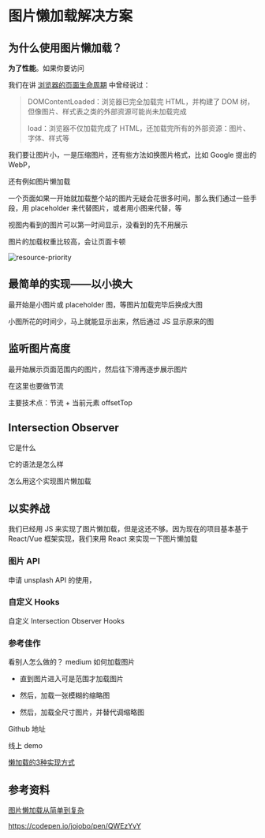 # 图片懒加载解决方案



## 为什么使用图片懒加载？

**为了性能**。如果你要访问



我们在讲 [浏览器的页面生命周期](../../Browser/页面生命周期.md) 中曾经说过：

> DOMContentLoaded：浏览器已完全加载完 HTML，并构建了 DOM 树，但像图片、样式表之类的外部资源可能尚未加载完成
>
> load：浏览器不仅加载完成了 HTML，还加载完所有的外部资源：图片、字体、样式等

我们要让图片小，一是压缩图片，还有些方法如换图片格式，比如 Google 提出的 WebP，

还有例如图片懒加载

一个页面如果一开始就加载整个站的图片无疑会花很多时间，那么我们通过一些手段，用 placeholder 来代替图片，或者用小图来代替，等

视图内看到的图片可以第一时间显示，没看到的先不用展示

图片的加载权重比较高，会让页面卡顿



![resource-priority](C:/Users/hanbo/Desktop/resource-priority.jpg)



## 最简单的实现——以小换大

最开始是小图片或 placeholder 图，等图片加载完毕后换成大图

小图所花的时间少，马上就能显示出来，然后通过 JS 显示原来的图



## 监听图片高度

最开始展示页面范围内的图片，然后往下滑再逐步展示图片

在这里也要做节流

主要技术点：节流 + 当前元素 offsetTop





## Intersection Observer

它是什么

它的语法是怎么样

怎么用这个实现图片懒加载



## 以实养战

我们已经用 JS 来实现了图片懒加载，但是这还不够。因为现在的项目基本基于 React/Vue 框架实现，我们来用 React 来实现一下图片懒加载

### 图片 API

申请 unsplash API 的使用， 

### 自定义 Hooks

 自定义 Intersection Observer  Hooks

### 参考佳作

看别人怎么做的？ medium 如何加载图片

- 直到图片进入可是范围才加载图片

- 然后，加载一张模糊的缩略图

- 然后，加载全尺寸图片，并替代调缩略图



Github 地址

线上 demo





[懒加载的3种实现方式](https://segmentfault.com/a/1190000017795499)





## 参考资料

[图片懒加载从简单到复杂](https://hateonion.me/posts/19jan30/)



https://codepen.io/jojobo/pen/QWEzYvY